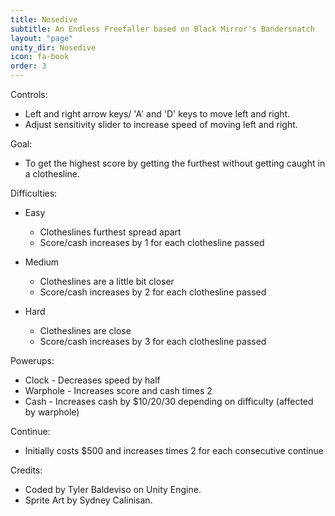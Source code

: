 ```yaml
---
title: Nosedive
subtitle: An Endless Freefaller based on Black Mirror's Bandersnatch
layout: "page"
unity_dir: Nosedive
icon: fa-book
order: 3
---
```


Controls:

- Left and right arrow keys/ 'A' and 'D' keys to move left and right.
- Adjust sensitivity slider to increase speed of moving left and right.

Goal:

- To get the highest score by getting the furthest without getting caught in a clothesline.

Difficulties:

+ Easy 

  - Clotheslines furthest spread apart
  - Score/cash increases by 1 for each clothesline passed
  
+ Medium

  - Clotheslines are a little bit closer
  - Score/cash increases by 2 for each clothesline passed
  
+ Hard

  - Clotheslines are close
  - Score/cash increases by 3 for each clothesline passed
  
Powerups:

- Clock - Decreases speed by half
- Warphole - Increases score and cash times 2
- Cash - Increases cash by $10/20/30 depending on difficulty (affected by warphole)

Continue:

- Initially costs $500 and increases times 2 for each consecutive continue

Credits:

- Coded by Tyler Baldeviso on Unity Engine.
- Sprite Art by Sydney Calinisan.
